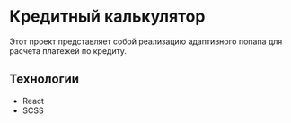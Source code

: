 # Кредитный калькулятор

Этот проект представляет собой реализацию адаптивного попапа для расчета платежей по кредиту.

## Технологии
- React
- SCSS
